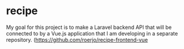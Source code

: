 # recipe
My goal for this project is to make a Laravel backend API that will be connected to by a Vue.js application that I am developing in a separate repository. (https://github.com/roerjo/recipe-frontend-vue
